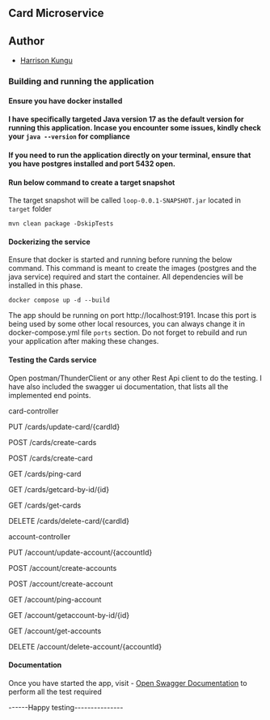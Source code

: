 ## Card Microservice

## Author
- [Harrison Kungu](https://github.com/harrisonkungu) 


### Building and running the application

#### Ensure you have docker installed
#### I have specifically targeted Java version 17 as the default version for running this application. Incase you encounter some issues, kindly check your `java --version` for compliance
#### If you need to run the application directly on your terminal, ensure that you have postgres installed and port 5432 open.


#### Run below command to create a target snapshot 

The target snapshot will be called `loop-0.0.1-SNAPSHOT.jar` located in `target` folder

```
mvn clean package -DskipTests
```

#### Dockerizing the service

Ensure that docker is started and running before running the below command. This command is meant to create the images (postgres and the java service) required and start the container. All dependencies will be installed in this phase.

```
docker compose up -d --build
```

The app should be running on port http://localhost:9191. Incase this port is being used by some other local resources, you can always change it in docker-compose.yml file `ports` section. Do not forget to rebuild and run your application after making these changes. 



#### Testing the Cards service

Open postman/ThunderClient or any other Rest Api client to do the testing.
I have also included the swagger ui documentation, that lists all the implemented end points.


card-controller

PUT
/cards/update-card/{cardId}


POST
/cards/create-cards


POST
/cards/create-card


GET
/cards/ping-card


GET
/cards/getcard-by-id/{id}


GET
/cards/get-cards


DELETE
/cards/delete-card/{cardId}

account-controller


PUT
/account/update-account/{accountId}


POST
/account/create-accounts


POST
/account/create-account


GET
/account/ping-account


GET
/account/getaccount-by-id/{id}


GET
/account/get-accounts


DELETE
/account/delete-account/{accountId}

 
#### Documentation

Once you have started the app, visit - [Open Swagger Documentation](http://localhost:9191/cards-service/swagger-ui/index.html) to perform all the test required 


------Happy testing---------------
